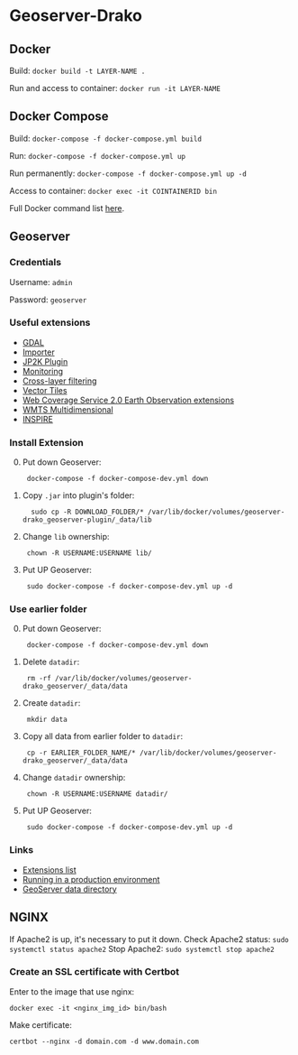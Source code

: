 # Geoserver-Drako

## Docker
Build: `docker build -t LAYER-NAME .`

Run and access to container: `docker run -it LAYER-NAME`

## Docker Compose
Build: `docker-compose -f docker-compose.yml build`

Run: `docker-compose -f docker-compose.yml up`

Run permanently: `docker-compose -f docker-compose.yml up -d`

Access to container: `docker exec -it COINTAINERID bin`

Full Docker command list [here](https://docs.docker.com/engine/reference/commandline/docker/).

## Geoserver

### Credentials

Username: `admin`

Password: `geoserver`

### Useful extensions

- [GDAL](https://docs.geoserver.org/stable/en/user/data/raster/gdal.html)
- [Importer](https://docs.geoserver.org/latest/en/user/extensions/importer/index.html)
- [JP2K Plugin](https://docs.geoserver.org/latest/en/user/extensions/jp2k/index.html)
- [Monitoring](https://docs.geoserver.org/latest/en/user/extensions/jp2k/index.html)
- [Cross-layer filtering](https://docs.geoserver.org/latest/en/user/extensions/querylayer/index.html)
- [Vector Tiles](https://docs.geoserver.org/latest/en/user/extensions/vectortiles/index.html)
- [Web Coverage Service 2.0 Earth Observation extensions](https://docs.geoserver.org/latest/en/user/extensions/wcs20eo/index.html)
- [WMTS Multidimensional](https://docs.geoserver.org/latest/en/user/extensions/wmts-multidimensional/install.html)
- [INSPIRE](https://docs.geoserver.org/stable/en/user/extensions/inspire/index.html)

### Install Extension
0. Put down Geoserver:

        docker-compose -f docker-compose-dev.yml down

1. Copy `.jar` into plugin's folder:

         sudo cp -R DOWNLOAD_FOLDER/* /var/lib/docker/volumes/geoserver-drako_geoserver-plugin/_data/lib

2. Change `lib` ownership:

        chown -R USERNAME:USERNAME lib/

3. Put UP Geoserver:

        sudo docker-compose -f docker-compose-dev.yml up -d

### Use earlier folder
0. Put down Geoserver:

        docker-compose -f docker-compose-dev.yml down

1. Delete `datadir`:

        rm -rf /var/lib/docker/volumes/geoserver-drako_geoserver/_data/data

2. Create `datadir`:

        mkdir data

3. Copy all data from earlier folder to `datadir`:

        cp -r EARLIER_FOLDER_NAME/* /var/lib/docker/volumes/geoserver-drako_geoserver/_data/data
   
4. Change `datadir` ownership:

        chown -R USERNAME:USERNAME datadir/
   
5. Put UP Geoserver:

        sudo docker-compose -f docker-compose-dev.yml up -d

### Links
- [Extensions list](https://docs.geoserver.org/latest/en/user/extensions/index.html#extensions)
- [Running in a production environment](https://docs.geoserver.org/latest/en/user/production/index.html#production)
- [GeoServer data directory](https://docs.geoserver.org/latest/en/user/datadirectory/index.html#datadir)

## NGINX

If Apache2 is up, it's necessary to put it down.
Check Apache2 status: `sudo systemctl status apache2`
Stop Apache2: `sudo systemctl stop apache2`


### Create an SSL certificate with Certbot

Enter to the image that use nginx:

    docker exec -it <nginx_img_id> bin/bash

Make certificate:

    certbot --nginx -d domain.com -d www.domain.com
